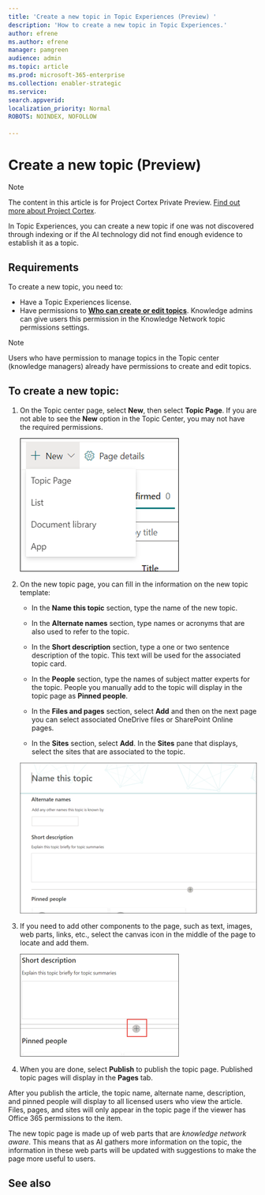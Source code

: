 ```yaml
---
title: 'Create a new topic in Topic Experiences (Preview) '
description: 'How to create a new topic in Topic Experiences.'
author: efrene
ms.author: efrene
manager: pamgreen
audience: admin
ms.topic: article
ms.prod: microsoft-365-enterprise
ms.collection: enabler-strategic
ms.service: 
search.appverid: 
localization_priority: Normal
ROBOTS: NOINDEX, NOFOLLOW

---
```


# Create a new topic (Preview)

> [!Note] 
> The content in this article is for Project Cortex Private Preview. [Find out more about Project Cortex](https://aka.ms/projectcortex).

In Topic Experiences, you can create a new topic if one was not discovered through indexing or if the AI technology did not find enough evidence to establish it as a topic.

## Requirements

To create a new topic, you need to:
- Have a Topic Experiences license.
- Have permissions to [**Who can create or edit topics**](https://docs.microsoft.com/microsoft-365/knowledge/topic-experiences-user-permissions). Knowledge admins can give users this permission in the Knowledge Network topic permissions settings. 

> [!Note] 
> Users who have permission to manage topics in the Topic center (knowledge managers) already have permissions to create and edit topics.

## To create a new topic:

1. On the Topic center page, select **New**, then select **Topic Page**. If you are not able to see the **New** option in the Topic Center, you may not have the required permissions.

    ![New topic](../media/knowledge-management/k-new-topic.png)

2. On the new topic page, you can fill in the information on the new topic template:

    - In the **Name this topic** section, type the name of the new topic.
    
    - In the **Alternate names** section, type names or acronyms that are also used to refer to the topic.
    
    - In the **Short description** section, type a one or two sentence description of the topic. This text will be used for the associated topic card.
    
    - In the **People** section, type the names of subject matter experts for the topic. People you manually add to the topic will display in the topic page as **Pinned people**.
    
    - In the **Files and pages** section, select **Add** and then on the next page you can select associated OneDrive files or SharePoint Online pages.
    
    - In the **Sites** section, select **Add**. In the  **Sites** pane that displays, select the sites that are associated to the topic.

    ![New topic page](../media/knowledge-management/k-new-topic-page.png)
    
3. If you need to add other components to the page, such as text, images, web parts, links, etc., select the canvas icon in the middle of the page to locate and add them.

    ![Add items to page](../media/knowledge-management/static-icon.png)

4. When you are done, select **Publish** to publish the topic page. Published topic pages will display in the **Pages** tab.

After you publish the article, the topic name, alternate name, description, and pinned people will display to all licensed users who view the article. Files, pages, and sites will only appear in the topic page if the viewer has Office 365 permissions to the item. 

The new topic page is made up of web parts that are *knowledge network aware*. This means that as AI gathers more information on the topic, the information in these web parts will be updated with suggestions to make the page more useful to users.

## See also



  






